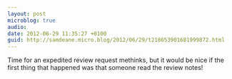 ```yaml
---
layout: post
microblog: true
audio: 
date: 2012-06-29 11:35:27 +0100
guid: http://samdeane.micro.blog/2012/06/29/t218653901681999872.html
---
```

Time for an expedited review request methinks, but it would be nice if the first thing that happened was that someone read the review notes!
